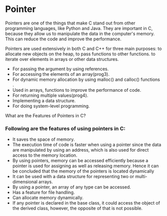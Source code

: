 # Pointer

Pointers are one of the things that make C stand out from other programming languages, like Python and Java. They are important in C, because they allow us to manipulate the data in the computer's memory. This can reduce the code and improve the performance.

Pointers are used extensively in both C and C++ for three main purposes: to allocate new objects on the heap, to pass functions to other functions. to iterate over elements in arrays or other data structures.

- For passing the argument by using references.
- For accessing the elements of an array(prog3).
- For dynamic memory allocation by using malloc() and calloc() functions .
- Used in arrays, functions to improve the performance of code.
- For returning multiple values(prog4).
- Implementing a data structure.
- For doing system-level programming.

What are the Features of Pointers in C?

### Following are the features of using pointers in C:

* It saves the space of memory.
* The execution time of code is faster when using a pointer since the data are manipulated by using an address, which is also used for direct access to the memory location.
* By using pointers, memory can be accessed efficiently because a pointer is used for assigning as well as releasing memory. Hence it can be concluded that the memory of the pointers is located dynamically
* It can be used with a data structure for representing two or multi-dimensional arrays.
* By using a pointer, an array of any type can be accessed.
* Has a feature for file handling.
* Can allocate memory dynamically.
* If any pointer is declared in the base class, it could access the object of the derived class, however, the opposite of that is not possible.

